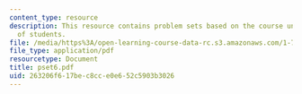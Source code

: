 ```yaml
---
content_type: resource
description: This resource contains problem sets based on the course understanding
  of students.
file: /media/https%3A/open-learning-course-data-rc.s3.amazonaws.com/1-77-water-quality-control-spring-2006/263206f617bec8cce0e652c5903b3026_pset6.pdf
file_type: application/pdf
resourcetype: Document
title: pset6.pdf
uid: 263206f6-17be-c8cc-e0e6-52c5903b3026
---
```

